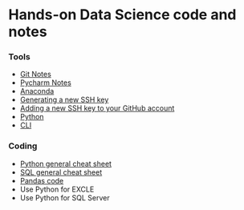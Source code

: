 # Hands-on Data Science code and notes

### Tools
- [Git Notes](Notes/GitCheatSheet.md) 
- [Pycharm Notes](Notes/Pycharm.md) 
- [Anaconda](PublicCheatSheet/conda-cheatsheet.pdf) 
- [Generating a new SSH key](https://help.github.com/en/github/authenticating-to-github/generating-a-new-ssh-key-and-adding-it-to-the-ssh-agent)
- [Adding a new SSH key to your GitHub account](https://help.github.com/en/github/authenticating-to-github/adding-a-new-ssh-key-to-your-github-account)
- [Python](Notes/Python.md)
- [CLI](Notes/cli.md)

### Coding
- [Python general cheat sheet](PrivateCheatSheet/python_cheatsheet.pdf) 
- [SQL general cheat sheet](PrivateCheatSheet/SQL_cheatsheet.pdf) 
- [Pandas code](PrivateCheatSheet/pandas_cheat_sheet.py) 
- Use Python for EXCLE
- Use Python for SQL Server

